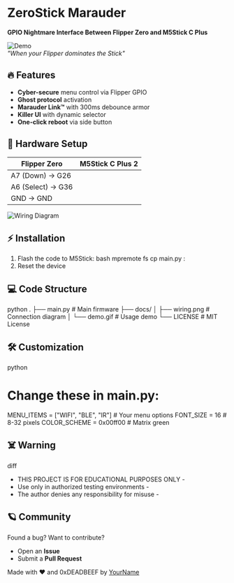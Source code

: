 # ZeroStick Marauder 
**GPIO Nightmare Interface Between Flipper Zero and M5Stick C Plus**

![Demo](docs/demo.gif)  
*"When your Flipper dominates the Stick"*

## 🔥 Features
- **Cyber-secure** menu control via Flipper GPIO
- **Ghost protocol** activation
- **Marauder Link™** with 300ms debounce armor
- **Killer UI** with dynamic selector
- **One-click reboot** via side button

## 📡 Hardware Setup
| Flipper Zero       | M5Stick C Plus 2 |
|--------------------|------------------|
| A7 (Down)          → G26          |
| A6 (Select)        → G36          |
| GND                → GND          |

![Wiring Diagram](docs/wiring.png)

## ⚡ Installation
1. Flash the code to M5Stick:
bash
mpremote fs cp main.py :
2. Reset the device

## 💻 Code Structure
python
.
├── main.py                # Main firmware
├── docs/
│   ├── wiring.png         # Connection diagram
│   └── demo.gif           # Usage demo
└── LICENSE                # MIT License

## 🛠️ Customization
python
# Change these in main.py:
MENU_ITEMS = ["WIFI", "BLE", "IR"]  # Your menu options
FONT_SIZE = 16                       # 8-32 pixels
COLOR_SCHEME = 0x00ff00              # Matrix green

## ☠️ Warning 
diff
- THIS PROJECT IS FOR EDUCATIONAL PURPOSES ONLY -
- Use only in authorized testing environments  -
- The author denies any responsibility for misuse -

## 🪐 Community
Found a bug? Want to contribute?
- Open an **Issue**
- Submit a **Pull Request**

Made with ❤️ and 0xDEADBEEF by [YourName](https://github.com/yourprofile)
